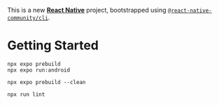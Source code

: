 This is a new [**React Native**](https://reactnative.dev) project, bootstrapped using [`@react-native-community/cli`](https://github.com/react-native-community/cli).

# Getting Started

```
npx expo prebuild 
npx expo run:android
```

```
npx expo prebuild --clean
```


```
npx run lint
```
